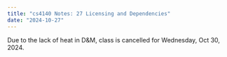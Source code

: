 ```yaml
---
title: "cs4140 Notes: 27 Licensing and Dependencies"
date: "2024-10-27"
---
```


Due to the lack of heat in D&M, class is cancelled for Wednesday, Oct 30, 2024.
